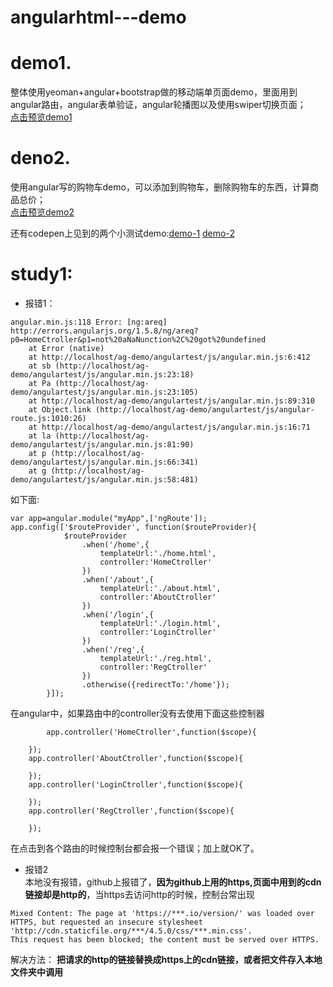 # angularhtml---demo
>
# demo1.  
整体使用yeoman+angular+bootstrap做的移动端单页面demo，里面用到angular路由，angular表单验证，angular轮播图以及使用swiper切换页面；  
[点击预览demo1](https://fairyly.github.io/angularhtml---demo/app/)  

# deno2.
使用angular写的购物车demo，可以添加到购物车，删除购物车的东西，计算商品总价；  
[点击预览demo2](https://fairyly.github.io/angularhtml---demo/angulartest-shoppingcart/cart.html)

还有codepen上见到的两个小测试demo:[demo-1](https://fairyly.github.io/angularhtml---demo/app/test1)  [demo-2](https://fairyly.github.io/angularhtml---demo/app/test2)

# study1:
- 报错1：
```
angular.min.js:118 Error: [ng:areq] http://errors.angularjs.org/1.5.8/ng/areq?p0=HomeCtroller&p1=not%20aNaNunction%2C%20got%20undefined
    at Error (native)
    at http://localhost/ag-demo/angulartest/js/angular.min.js:6:412
    at sb (http://localhost/ag-demo/angulartest/js/angular.min.js:23:18)
    at Pa (http://localhost/ag-demo/angulartest/js/angular.min.js:23:105)
    at http://localhost/ag-demo/angulartest/js/angular.min.js:89:310
    at Object.link (http://localhost/ag-demo/angulartest/js/angular-route.js:1010:26)
    at http://localhost/ag-demo/angulartest/js/angular.min.js:16:71
    at la (http://localhost/ag-demo/angulartest/js/angular.min.js:81:90)
    at p (http://localhost/ag-demo/angulartest/js/angular.min.js:66:341)
    at g (http://localhost/ag-demo/angulartest/js/angular.min.js:58:481)
```
如下面:
```
var app=angular.module("myApp",['ngRoute']);
app.config(['$routeProvider', function($routeProvider){
		    $routeProvider
		        .when('/home',{
		        	templateUrl:'./home.html',
		        	controller:'HomeCtroller'
		        })
		        .when('/about',{
		        	templateUrl:'./about.html',
		        	controller:'AboutCtroller'
		        })
		        .when('/login',{
		        	templateUrl:'./login.html',
		        	controller:'LoginCtroller'
		        })
		        .when('/reg',{
		        	templateUrl:'./reg.html',
		        	controller:'RegCtroller'
		        })
		        .otherwise({redirectTo:'/home'});
		}]);
```
在angular中，如果路由中的controller没有去使用下面这些控制器
```
    	app.controller('HomeCtroller',function($scope){

	});
	app.controller('AboutCtroller',function($scope){

	});
	app.controller('LoginCtroller',function($scope){

	});
	app.controller('RegCtroller',function($scope){

	});
```
在点击到各个路由的时候控制台都会报一个错误；加上就OK了。

- 报错2  
本地没有报错，github上报错了，**因为github上用的https,页面中用到的cdn链接却是http的**，当https去访问http的时候，控制台常出现

```
Mixed Content: The page at 'https://***.io/version/' was loaded over HTTPS, but requested an insecure stylesheet   'http://cdn.staticfile.org/***/4.5.0/css/***.min.css'.  
This request has been blocked; the content must be served over HTTPS.
```
解决方法： **把请求的http的链接替换成https上的cdn链接，或者把文件存入本地文件夹中调用**
